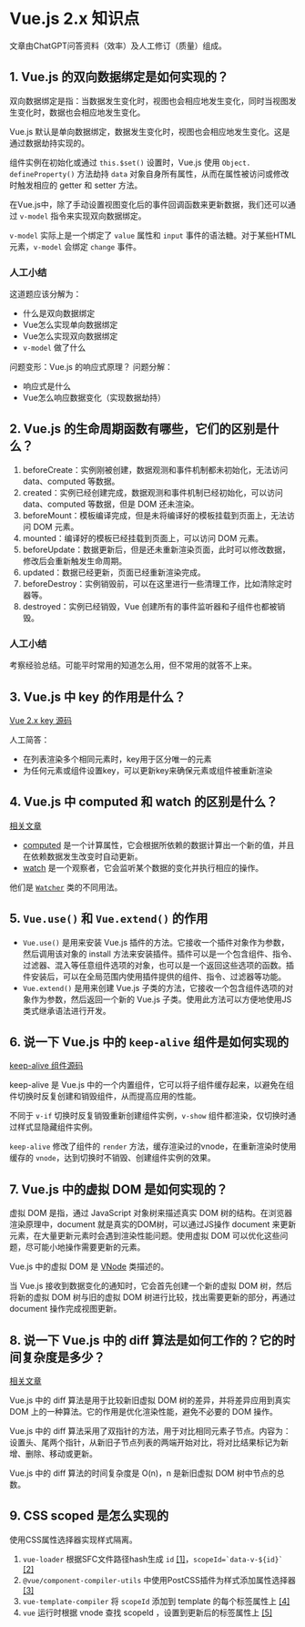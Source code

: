 # Vue.js 2.x 知识点
文章由ChatGPT问答资料（效率）及人工修订（质量）组成。

## 1. Vue.js 的双向数据绑定是如何实现的？

双向数据绑定是指：当数据发生变化时，视图也会相应地发生变化，同时当视图发生变化时，数据也会相应地发生变化。

Vue.js 默认是单向数据绑定，数据发生变化时，视图也会相应地发生变化。这是通过数据劫持实现的。

组件实例在初始化或通过 `this.$set()` 设置时，Vue.js 使用 `Object. defineProperty()` 方法劫持 `data` 对象自身所有属性，从而在属性被访问或修改时触发相应的 getter 和 setter 方法。

在Vue.js中，除了手动设置视图变化后的事件回调函数来更新数据，我们还可以通过 `v-model` 指令来实现双向数据绑定。

 `v-model` 实际上是一个绑定了 `value` 属性和 `input` 事件的语法糖。对于某些HTML元素，`v-model` 会绑定 `change` 事件。

### 人工小结

这道题应该分解为：
- 什么是双向数据绑定
- Vue怎么实现单向数据绑定
- Vue怎么实现双向数据绑定
- `v-model` 做了什么

问题变形：Vue.js 的响应式原理？
问题分解：
- 响应式是什么
- Vue怎么响应数据变化（实现数据劫持）

## 2. Vue.js 的生命周期函数有哪些，它们的区别是什么？

1. beforeCreate：实例刚被创建，数据观测和事件机制都未初始化，无法访问 data、computed 等数据。
2. created：实例已经创建完成，数据观测和事件机制已经初始化，可以访问 data、computed 等数据，但是 DOM 还未渲染。
3. beforeMount：模板编译完成，但是未将编译好的模板挂载到页面上，无法访问 DOM 元素。
4. mounted：编译好的模板已经挂载到页面上，可以访问 DOM 元素。
5. beforeUpdate：数据更新后，但是还未重新渲染页面，此时可以修改数据，修改后会重新触发生命周期。
6. updated：数据已经更新，页面已经重新渲染完成。
7. beforeDestroy：实例销毁前，可以在这里进行一些清理工作，比如清除定时器等。
8. destroyed：实例已经销毁，Vue 创建所有的事件监听器和子组件也都被销毁。

### 人工小结

考察经验总结。可能平时常用的知道怎么用，但不常用的就答不上来。

## 3. Vue.js 中 key 的作用是什么？

[Vue 2.x key 源码](https://github.com/vuejs/vue/blob/e90cc60c4718a69e2c919275a999b7370141f3bf/src/core/vdom/patch.js#L37)

人工简答：
- 在列表渲染多个相同元素时，key用于区分唯一的元素
- 为任何元素或组件设置key，可以更新key来确保元素或组件被重新渲染

## 4. Vue.js 中 computed 和 watch 的区别是什么？

[相关文章](https://github.com/luoway/blog/issues/10)

- [computed](https://github.com/vuejs/vue/blob/e90cc60c4718a69e2c919275a999b7370141f3bf/src/core/instance/state.js#L210) 是一个计算属性，它会根据所依赖的数据计算出一个新的值，并且在依赖数据发生改变时自动更新。
- [watch](https://github.com/vuejs/vue/blob/e90cc60c4718a69e2c919275a999b7370141f3bf/src/core/instance/state.js#L290) 是一个观察者，它会监听某个数据的变化并执行相应的操作。

他们是 [`Watcher`](https://github.com/vuejs/vue/blob/e90cc60c4718a69e2c919275a999b7370141f3bf/src/core/observer/watcher.js#L26) 类的不同用法。

## 5. `Vue.use()` 和 `Vue.extend()` 的作用

- `Vue.use()`  是用来安装 Vue.js 插件的方法。它接收一个插件对象作为参数，然后调用该对象的 install 方法来安装插件。插件可以是一个包含组件、指令、过滤器、混入等任意组件选项的对象，也可以是一个返回这些选项的函数。插件安装后，可以在全局范围内使用插件提供的组件、指令、过滤器等功能。
- `Vue.extend()` 是用来创建 Vue.js 子类的方法，它接收一个包含组件选项的对象作为参数，然后返回一个新的 Vue.js 子类。使用此方法可以方便地使用JS类式继承语法进行开发。

## 6. 说一下 Vue.js 中的 `keep-alive` 组件是如何实现的

[keep-alive 组件源码](https://github.com/vuejs/vue/blob/v2.6.10/src/core/components/keep-alive.js)

keep-alive 是 Vue.js 中的一个内置组件，它可以将子组件缓存起来，以避免在组件切换时反复创建和销毁组件，从而提高应用的性能。

不同于 `v-if` 切换时反复销毁重新创建组件实例，`v-show` 组件都渲染，仅切换时通过样式显隐藏组件实例。

`keep-alive` 修改了组件的 `render` 方法，缓存渲染过的vnode，在重新渲染时使用缓存的 `vnode`，达到切换时不销毁、创建组件实例的效果。

## 7. Vue.js 中的虚拟 DOM 是如何实现的？

虚拟 DOM 是指，通过 JavaScript 对象树来描述真实 DOM 树的结构。在浏览器渲染原理中，document 就是真实的DOM树，可以通过JS操作 document 来更新元素，在大量更新元素时会遇到渲染性能问题。使用虚拟 DOM 可以优化这些问题，尽可能小地操作需要更新的元素。

Vue.js 中的虚拟 DOM 是 [VNode](https://github.com/vuejs/vue/blob/e90cc60c4718a69e2c919275a999b7370141f3bf/src/core/vdom/vnode.js#L3) 类描述的。

当 Vue.js 接收到数据变化的通知时，它会首先创建一个新的虚拟 DOM 树，然后将新的虚拟 DOM 树与旧的虚拟 DOM 树进行比较，找出需要更新的部分，再通过 document 操作完成视图更新。

## 8. 说一下 Vue.js 中的 diff 算法是如何工作的？它的时间复杂度是多少？

[相关文章](https://github.com/luoway/blog/issues/14)

Vue.js 中的 diff 算法是用于比较新旧虚拟 DOM 树的差异，并将差异应用到真实 DOM 上的一种算法。它的作用是优化渲染性能，避免不必要的 DOM 操作。

Vue.js 中的 diff 算法采用了双指针的方法，用于对比相同元素子节点。内容为：设置头、尾两个指针，从新旧子节点列表的两端开始对比，将对比结果标记为新增、删除、移动或更新。

Vue.js 中的 diff 算法的时间复杂度是 O(n)，n 是新旧虚拟 DOM 树中节点的总数。

## 9. CSS scoped 是怎么实现的

使用CSS属性选择器实现样式隔离。

1. `vue-loader` 根据SFC文件路径hash生成 `id` [[1]](https://github.com/vuejs/vue-loader/blob/77a1099bd28cc4ec812336d6b94abd37ced4e0c5/src/index.ts#L142)，``scopeId=`data-v-${id}` `` [[2]](https://github.com/vuejs/vue-loader/blob/77a1099bd28cc4ec812336d6b94abd37ced4e0c5/src/templateLoader.ts#L58)
2. `@vue/component-compiler-utils` 中使用PostCSS插件为样式添加属性选择器 [[3]](https://github.com/vuejs/component-compiler-utils/blob/82a37174990e31eaec609887a0ec262f06b454dd/lib/stylePlugins/scoped.ts#L60)
3. `vue-template-compiler` 将 `scopeId` 添加到 template 的每个标签属性上 [[4]](https://github.com/vuejs/vue/blob/612fb89547711cacb030a3893a0065b785802860/packages/vue-template-compiler/build.js#L5297)
4. `vue` 运行时根据 vnode 查找 scopeId ，设置到更新后的标签属性上 [[5]](https://github.com/vuejs/vue/blob/305e4ae9dce0a05a422b675ff555f17878e86063/src/core/vdom/patch.ts#L306)